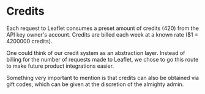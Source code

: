 # Credits

Each request to Leaflet consumes a preset amount of credits (420) from the API key owner's account. Credits are billed each week at a known rate ($1 = 4200000 credits).

One could think of our credit system as an abstraction layer. Instead of billing for the number of requests made to Leaflet, we chose to go this route to make future product integrations easier.

Something very important to mention is that credits can also be obtained via gift codes, which can be given at the discretion of the almighty admin.
